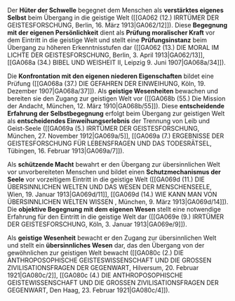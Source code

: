 
Der **Hüter der Schwelle** begegnet dem Menschen als **verstärktes eigenes Selbst** beim Übergang in die geistige Welt ([[GA062 (12.) IRRTÜMER DER GEISTESFORSCHUNG, Berlin, 16. März 1913|GA062/12]]). Diese **Begegnung mit der eigenen Persönlichkeit** dient als **Prüfung moralischer Kraft** vor dem Eintritt in die geistige Welt und stellt eine **Prüfungsinstanz** beim Übergang zu höheren Erkenntnisstufen dar ([[GA062 (13.) DIE MORAL IM LICHTE DER GEISTESFORSCHUNG, Berlin, 3. April 1913|GA062/13]], [[GA068a (34.) BIBEL UND WEISHEIT II, Leipzig 9. Juni 1907|GA068a/34]]).

Die **Konfrontation mit den eigenen niederen Eigenschaften** bildet eine Prüfung ([[GA068a (37.) DIE GEFAHREN DER EINWEIHUNG, Köln, 19. Dezember 1907|GA068a/37]]). Als **geistige Wesenheiten** bewachen und bereiten sie den Zugang zur geistigen Welt vor ([[GA068b (55.) Die Mission der Andacht, München, 12. März 1910|GA068b/55]]). Diese **entscheidende Erfahrung der Selbstbegegnung** erfolgt beim Übergang zur geistigen Welt als **entscheidendes Einweihungserlebnis** der Trennung von Leib und Geist-Seele ([[GA069a (5.) IRRTÜMER DER GEISTESFORSCHUNG, München, 27. November 1912|GA069a/5]], [[GA069a (7.) ERGEBNISSE DER GEISTESFORSCHUNG FÜR LEBENSFRAGEN UND DAS TODESRÄTSEL, Tübingen, 16. Februar 1913|GA069a/7]]).

Als **schützende Macht** bewahrt er den Übergang zur übersinnlichen Welt vor unvorbereiteten Menschen und bildet einen **Schutzmechanismus der Seele** vor vorzeitigem Eintritt in die geistige Welt ([[GA069d (11.) DIE ÜBERSINNLICHEN WELTEN UND DAS WESEN DER MENSCHENSEELE, Wien, 19. Januar 1913|GA069d/11]], [[GA069d (14.) WIE KANN MAN VON ÜBERSINNLICHEN WELTEN WISSEN , München, 9. März 1913|GA069d/14]]). Die **objektive Begegnung mit dem eigenen Wesen** stellt eine notwendige Erfahrung für den Eintritt in die geistige Welt dar ([[GA069e (9.) IRRTÜMER DER GEISTESFORSCHUNG, Köln, 3. Januar 1913|GA069e/9]]).

Als **geistige Wesenheit** bewacht er den Zugang zur übersinnlichen Welt und stellt ein **übersinnliches Wesen** dar, das den Übergang von der gewöhnlichen zur geistigen Welt bewacht ([[GA080c (2.) DIE ANTHROPOSOPHISCHE GEISTESWISSENSCHAFT UND DIE GROSSEN ZIVILISATIONSFRAGEN DER GEGENWART, Hilversum, 20. Februar 1921|GA080c/2]], [[GA080c (4.) DIE ANTHROPOSOPHISCHE GEISTEWISSENSCHAFT UND DIE GROSSEN ZIVILISATIONSFRAGEN DER GEGENWART, Den Haag, 23. Februar 1921|GA080c/4]]).
